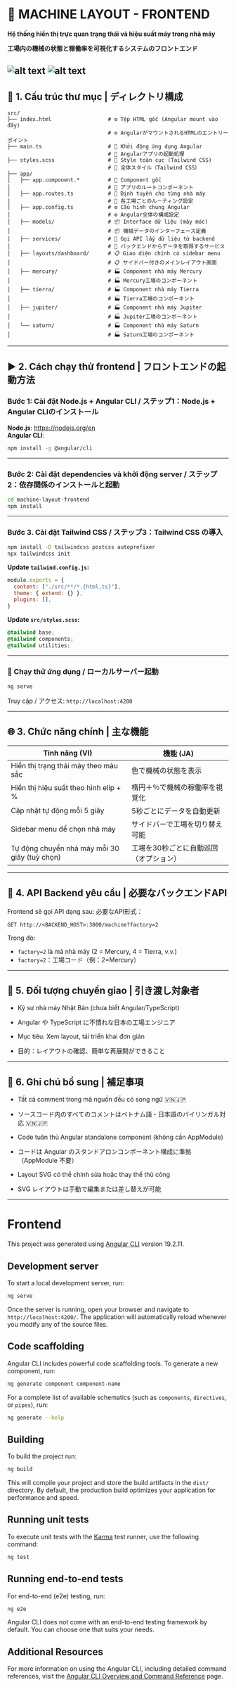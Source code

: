 
# 🧭 MACHINE LAYOUT - FRONTEND  
**Hệ thống hiển thị trực quan trạng thái và hiệu suất máy trong nhà máy**

**工場内の機械の状態と稼働率を可視化するシステムのフロントエンド**

![alt text](src/assets/demo.png)
![alt text](src/assets/demo_2.png)
---

## 📁 1. Cấu trúc thư mục | ディレクトリ構成

```
src/
├── index.html                  # ⚙️ Tệp HTML gốc (Angular mount vào đây)  
                                # ⚙️ AngularがマウントされるHTMLのエントリーポイント  
├── main.ts                     # 🚀 Khởi động ứng dụng Angular  
                                # 🚀 Angularアプリの起動処理  
├── styles.scss                 # 🎨 Style toàn cục (Tailwind CSS)  
                                # 🎨 全体スタイル（Tailwind CSS）  
├── app/
│   ├── app.component.*         # 🧩 Component gốc  
│                               # 🧩 アプリのルートコンポーネント  
│   ├── app.routes.ts           # 🔀 Định tuyến cho từng nhà máy  
│                               # 🔀 各工場ごとのルーティング設定  
│   ├── app.config.ts           # ⚙️ Cấu hình chung Angular  
│                               # ⚙️ Angular全体の構成設定  
│   ├── models/                 # 📦 Interface dữ liệu (máy móc)  
│                               # 📦 機械データのインターフェース定義  
│   ├── services/               # 🔌 Gọi API lấy dữ liệu từ backend  
│                               # 🔌 バックエンドからデータを取得するサービス  
│   ├── layouts/dashboard/      # 📋 Giao diện chính có sidebar menu  
│                               # 📋 サイドバー付きのメインレイアウト画面  
│   ├── mercury/                # 🏭 Component nhà máy Mercury  
│                               # 🏭 Mercury工場のコンポーネント  
│   ├── tierra/                 # 🏭 Component nhà máy Tierra  
│                               # 🏭 Tierra工場のコンポーネント  
│   ├── jupiter/                # 🏭 Component nhà máy Jupiter  
│                               # 🏭 Jupiter工場のコンポーネント  
│   └── saturn/                 # 🏭 Component nhà máy Saturn  
│                               # 🏭 Saturn工場のコンポーネント  
```

---

## ▶️ 2. Cách chạy thử frontend | フロントエンドの起動方法

### Bước 1: Cài đặt Node.js + Angular CLI / ステップ1：Node.js + Angular CLIのインストール  
**Node.js**: https://nodejs.org/en  
**Angular CLI**:  
```bash
npm install -g @angular/cli
```

---

### Bước 2: Cài đặt dependencies và khởi động server / ステップ2：依存関係のインストールと起動  
```bash
cd machine-layout-frontend
npm install
```

---

### Bước 3. Cài đặt Tailwind CSS / ステップ3：Tailwind CSS の導入

```bash
npm install -D tailwindcss postcss autoprefixer
npx tailwindcss init
```

**Update `tailwind.config.js`:**

```js
module.exports = {
  content: ["./src/**/*.{html,ts}"],
  theme: { extend: {} },
  plugins: [],
}
```

**Update `src/styles.scss`:**

```scss
@tailwind base;
@tailwind components;
@tailwind utilities;
```

---

### 🧪 Chạy thử ứng dụng / ローカルサーバー起動

```bash
ng serve
```

Truy cập / アクセス: `http://localhost:4200`

---
## 🌐 3. Chức năng chính | 主な機能

| Tính năng (VI)                                | 機能 (JA)                                   |
|-----------------------------------------------|---------------------------------------------|
| Hiển thị trạng thái máy theo màu sắc          | 色で機械の状態を表示                        |
| Hiển thị hiệu suất theo hình elip + %         | 楕円＋％で機械の稼働率を視覚化              |
| Cập nhật tự động mỗi 5 giây                   | 5秒ごとにデータを自動更新                  |
| Sidebar menu để chọn nhà máy                 | サイドバーで工場を切り替え可能             |
| Tự động chuyển nhà máy mỗi 30 giây (tuỳ chọn) | 工場を30秒ごとに自動巡回（オプション）     |

---

## 📡 4. API Backend yêu cầu | 必要なバックエンドAPI

Frontend sẽ gọi API dạng sau:
必要なAPI形式：

```http
GET http://<BACKEND_HOST>:3000/machine?factory=2
```

Trong đó:
- `factory=2` là mã nhà máy (2 = Mercury, 4 = Tierra, v.v.)
- `factory=2`：工場コード（例：2=Mercury）

---

## 👥 5. Đối tượng chuyển giao | 引き渡し対象者

- Kỹ sư nhà máy Nhật Bản (chưa biết Angular/TypeScript)
- Angular や TypeScript に不慣れな日本の工場エンジニア  

- Mục tiêu: Xem layout, tái triển khai đơn giản
- 目的：レイアウトの確認、簡単な再展開ができること  

---

## 📌 6. Ghi chú bổ sung | 補足事項

- Tất cả comment trong mã nguồn đều có song ngữ 🇻🇳🇯🇵
- ソースコード内のすべてのコメントはベトナム語・日本語のバイリンガル対応 🇻🇳🇯🇵  

- Code tuân thủ Angular standalone component (không cần AppModule)
- コードは Angular のスタンドアロンコンポーネント構成に準拠（AppModule 不要） 

- Layout SVG có thể chỉnh sửa hoặc thay thế thủ công
- SVG レイアウトは手動で編集または差し替えが可能  

---

# Frontend

This project was generated using [Angular CLI](https://github.com/angular/angular-cli) version 19.2.11.

## Development server

To start a local development server, run:

```bash
ng serve
```

Once the server is running, open your browser and navigate to `http://localhost:4200/`. The application will automatically reload whenever you modify any of the source files.

## Code scaffolding

Angular CLI includes powerful code scaffolding tools. To generate a new component, run:

```bash
ng generate component component-name
```

For a complete list of available schematics (such as `components`, `directives`, or `pipes`), run:

```bash
ng generate --help
```

## Building

To build the project run:

```bash
ng build
```

This will compile your project and store the build artifacts in the `dist/` directory. By default, the production build optimizes your application for performance and speed.

## Running unit tests

To execute unit tests with the [Karma](https://karma-runner.github.io) test runner, use the following command:

```bash
ng test
```

## Running end-to-end tests

For end-to-end (e2e) testing, run:

```bash
ng e2e
```

Angular CLI does not come with an end-to-end testing framework by default. You can choose one that suits your needs.

## Additional Resources

For more information on using the Angular CLI, including detailed command references, visit the [Angular CLI Overview and Command Reference](https://angular.dev/tools/cli) page.
